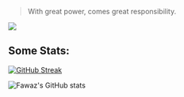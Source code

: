 > With great power, comes great responsibility.

![](https://github.com/FawazBinSaleem/FawazBinSaleem/blob/main/spiderman-home-coming-leap-d9ltaq4h8p13h7ds.gif)


## Some Stats:

[![GitHub Streak](https://streak-stats.demolab.com?user=FawazBinSaleem&theme=transparent&hide_border=true&border_radius=10&mode=weekly&hide_current_streak=true&hide_longest_streak=true)](https://git.io/streak-stats)

![Fawaz's GitHub stats](https://github-readme-stats.vercel.app/api?username=FawazBinSaleem&hide=stars&show_icons=true&theme=transparent)